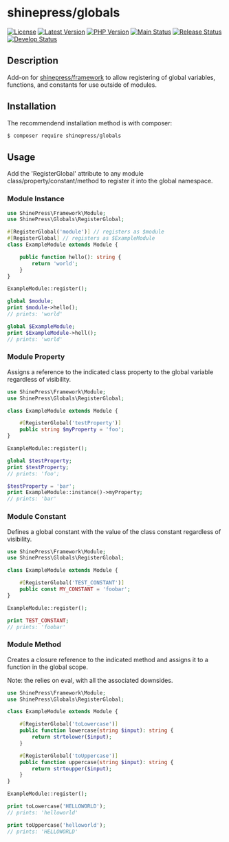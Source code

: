 # shinepress/globals

[![License](https://img.shields.io/packagist/l/shinepress/globals)](https://github.com/shinepress/globals/blob/main/LICENSE)
[![Latest Version](https://img.shields.io/packagist/v/shinepress/globals?label=latest)](https://packagist.org/packages/shinepress/globals/)
[![PHP Version](https://img.shields.io/packagist/dependency-v/shinepress/globals/php?label=php)](https://www.php.net/releases/index.php)
[![Main Status](https://img.shields.io/github/actions/workflow/status/shinepress/globals/verify.yml?branch=main&label=main)](https://github.com/shinepress/globals/actions/workflows/verify.yml?query=branch%3Amain)
[![Release Status](https://img.shields.io/github/actions/workflow/status/shinepress/globals/verify.yml?branch=release&label=release)](https://github.com/shinepress/globals/actions/workflows/verify.yml?query=branch%3Arelease)
[![Develop Status](https://img.shields.io/github/actions/workflow/status/shinepress/globals/verify.yml?branch=develop&label=develop)](https://github.com/shinepress/globals/actions/workflows/verify.yml?query=branch%3Adevelop)


## Description

Add-on for [shinepress/framework](https://packagist.org/packages/shinepress/framework/) to allow registering of global variables, functions, and constants for use outside of modules.


## Installation

The recommendend installation method is with composer:
```sh
$ composer require shinepress/globals
```


## Usage

Add the 'RegisterGlobal' attribute to any module class/property/constant/method to register it into the global namespace.


### Module Instance

```php
use ShinePress\Framework\Module;
use ShinePress\Globals\RegisterGlobal;

#[RegisterGlobal('module')] // registers as $module
#[RegisterGlobal] // registers as $ExampleModule
class ExampleModule extends Module {

	public function hello(): string {
		return 'world';
	}
}

ExampleModule::register();
```

```php
global $module;
print $module->hello();
// prints: 'world'
```

```php
global $ExampleModule;
print $ExampleModule->hell();
// prints: 'world'
```


### Module Property

Assigns a reference to the indicated class property to the global variable regardless of visibility.

```php
use ShinePress\Framework\Module;
use ShinePress\Globals\RegisterGlobal;

class ExampleModule extends Module {

	#[RegisterGlobal('testProperty')]
	public string $myProperty = 'foo';
}

ExampleModule::register();
```

```php
global $testProperty;
print $testProperty;
// prints: 'foo';

$testProperty = 'bar';
print ExampleModule::instance()->myProperty;
// prints: 'bar'
```


### Module Constant

Defines a global constant with the value of the class constant regardless of visibility.

```php
use ShinePress\Framework\Module;
use ShinePress\Globals\RegisterGlobal;

class ExampleModule extends Module {

	#[RegisterGlobal('TEST_CONSTANT')]
	public const MY_CONSTANT = 'foobar';
}

ExampleModule::register();
```

```php
print TEST_CONSTANT;
// prints: 'foobar'
```


### Module Method

Creates a closure reference to the indicated method and assigns it to a function in the global scope.

Note: the relies on eval, with all the associated downsides.

```php
use ShinePress\Framework\Module;
use ShinePress\Globals\RegisterGlobal;

class ExampleModule extends Module {

	#[RegisterGlobal('toLowercase')]
	public function lowercase(string $input): string {
		return strtolower($input);
	}

	#[RegisterGlobal('toUppercase')]
	public function uppercase(string $input): string {
		return strtoupper($input);
	}
}

ExampleModule::register();
```

```php
print toLowercase('HELLOWORLD');
// prints: 'helloworld'

print toUppercase('helloworld');
// prints: 'HELLOWORLD'
```